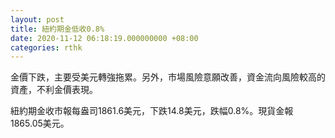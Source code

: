 ```yaml
---
layout: post
title: 紐約期金低收0.8%
date: 2020-11-12 06:18:19.000000000 +08:00
categories: rthk
---
```


金價下跌，主要受美元轉強拖累。另外，市場風險意願改善，資金流向風險較高的資產，不利金價表現。

紐約期金收市報每盎司1861.6美元，下跌14.8美元，跌幅0.8%。現貨金報1865.05美元。
